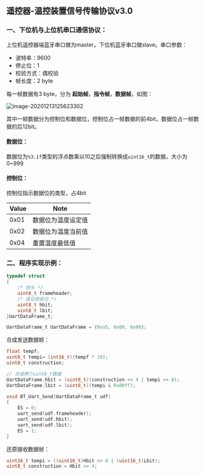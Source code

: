 ## 遥控器-温控装置信号传输协议v3.0



### 一、下位机与上位机串口通信协议：

上位机遥控器端蓝牙串口做为master，下位机蓝牙串口做slave。串口参数：

*   波特率：9600
*   停止位：1
*   校验方式：偶校验
*   帧长度：2 byte

每一帧数据有3 byte，分为 **起始帧**，**指令帧**，**数据帧**，如图：

![image-20201213125623302](D:%5CFileBox%5C%E8%80%83%E8%AF%95%E4%B8%8E%E4%BD%9C%E4%B8%9A%5C3-1%E5%BE%AE%E6%9C%BA%E5%8E%9F%E7%90%86%5CCourse-Design%5CCourseDesign%5Cimage-20201213125623302.png)

其中一帧数据分为控制位和数据位，控制位占一帧数据的前4bit，数据位占一帧数据的后12bit。

#### 数据位：

数据位为`%3.1f`类型的浮点数乘以10之后强制转换成`uint16_t`的数据，大小为0~999

#### 控制位：

控制位指示数据位的类型，占4bit

| Value | Note               |
| ----- | ------------------ |
| 0x01  | 数据位为温度设定值 |
| 0x02  | 数据位为温度当前值 |
| 0x04  | 重置温度最低值     |

### 二、程序实现示例：

```c
typedef struct
{
    /* 帧头 */
    uint8_t frameheader;
    /* 高位和低位 */
    uint8_t hbit;
    uint8_t lbit;
}UartDataFrame_t;

UartDataFrame_t UartDataFrame = {0xa5, 0x00, 0x00};
```



合成发送数据帧：

```c
float tempf;
uint8_t tempi= (int16_t)(tempf * 10);
uint8_t construction;

// 合成两个uint8_t数据
UartDataFrame.hbit = (uint8_t)(construction << 4 | tempi >> 8);
UartDataFrame.lbit = (uint8_t)(tempi & 0x00ff);

void BT_Uart_Send(UartDataFrame_t udf)
{
    ES = 0;
    uart_send(udf.frameheader);
    uart_send(udf.hbit);
    uart_send(udf.lbit);
    ES = 1;
}
```

还原接收数据帧：

```c
uint16_t tempi = ((uint16_t)Hbit << 8 | (uint16_t)Lbit);
uint8_t construction = Hbit >> 4;
```